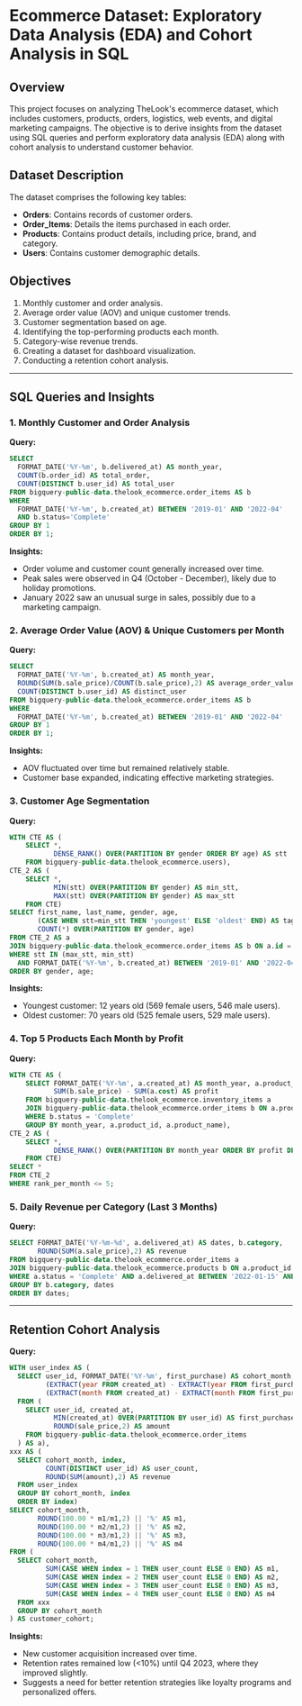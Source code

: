 # Ecommerce Dataset: Exploratory Data Analysis (EDA) and Cohort Analysis in SQL

## Overview
This project focuses on analyzing TheLook's ecommerce dataset, which includes customers, products, orders, logistics, web events, and digital marketing campaigns. The objective is to derive insights from the dataset using SQL queries and perform exploratory data analysis (EDA) along with cohort analysis to understand customer behavior.

## Dataset Description
The dataset comprises the following key tables:
- **Orders**: Contains records of customer orders.
- **Order_Items**: Details the items purchased in each order.
- **Products**: Contains product details, including price, brand, and category.
- **Users**: Contains customer demographic details.

## Objectives
1. Monthly customer and order analysis.
2. Average order value (AOV) and unique customer trends.
3. Customer segmentation based on age.
4. Identifying the top-performing products each month.
5. Category-wise revenue trends.
6. Creating a dataset for dashboard visualization.
7. Conducting a retention cohort analysis.

---
## SQL Queries and Insights

### 1. Monthly Customer and Order Analysis
**Query:**
```sql
SELECT
  FORMAT_DATE('%Y-%m', b.delivered_at) AS month_year,
  COUNT(b.order_id) AS total_order,
  COUNT(DISTINCT b.user_id) AS total_user
FROM bigquery-public-data.thelook_ecommerce.order_items AS b
WHERE
  FORMAT_DATE('%Y-%m', b.created_at) BETWEEN '2019-01' AND '2022-04'
  AND b.status='Complete'
GROUP BY 1
ORDER BY 1;
```
**Insights:**
- Order volume and customer count generally increased over time.
- Peak sales were observed in Q4 (October - December), likely due to holiday promotions.
- January 2022 saw an unusual surge in sales, possibly due to a marketing campaign.

### 2. Average Order Value (AOV) & Unique Customers per Month
**Query:**
```sql
SELECT
  FORMAT_DATE('%Y-%m', b.created_at) AS month_year,
  ROUND(SUM(b.sale_price)/COUNT(b.sale_price),2) AS average_order_value,
  COUNT(DISTINCT b.user_id) AS distinct_user
FROM bigquery-public-data.thelook_ecommerce.order_items AS b
WHERE
  FORMAT_DATE('%Y-%m', b.created_at) BETWEEN '2019-01' AND '2022-04'
GROUP BY 1
ORDER BY 1;
```
**Insights:**
- AOV fluctuated over time but remained relatively stable.
- Customer base expanded, indicating effective marketing strategies.

### 3. Customer Age Segmentation
**Query:**
```sql
WITH CTE AS (
    SELECT *,
           DENSE_RANK() OVER(PARTITION BY gender ORDER BY age) AS stt
    FROM bigquery-public-data.thelook_ecommerce.users),
CTE_2 AS (
    SELECT *,
           MIN(stt) OVER(PARTITION BY gender) AS min_stt,
           MAX(stt) OVER(PARTITION BY gender) AS max_stt
    FROM CTE)
SELECT first_name, last_name, gender, age,
       (CASE WHEN stt=min_stt THEN 'youngest' ELSE 'oldest' END) AS tag,
       COUNT(*) OVER(PARTITION BY gender, age)
FROM CTE_2 AS a
JOIN bigquery-public-data.thelook_ecommerce.order_items AS b ON a.id = b.id
WHERE stt IN (max_stt, min_stt) 
  AND FORMAT_DATE('%Y-%m', b.created_at) BETWEEN '2019-01' AND '2022-04'
ORDER BY gender, age;
```
**Insights:**
- Youngest customer: 12 years old (569 female users, 546 male users).
- Oldest customer: 70 years old (525 female users, 529 male users).

### 4. Top 5 Products Each Month by Profit
**Query:**
```sql
WITH CTE AS (
    SELECT FORMAT_DATE('%Y-%m', a.created_at) AS month_year, a.product_id, a.product_name,
           SUM(b.sale_price) - SUM(a.cost) AS profit
    FROM bigquery-public-data.thelook_ecommerce.inventory_items a
    JOIN bigquery-public-data.thelook_ecommerce.order_items b ON a.product_id = b.product_id
    WHERE b.status = 'Complete'
    GROUP BY month_year, a.product_id, a.product_name),
CTE_2 AS (
    SELECT *, 
           DENSE_RANK() OVER(PARTITION BY month_year ORDER BY profit DESC) AS rank_per_month
    FROM CTE)
SELECT *
FROM CTE_2
WHERE rank_per_month <= 5;
```

### 5. Daily Revenue per Category (Last 3 Months)
**Query:**
```sql
SELECT FORMAT_DATE('%Y-%m-%d', a.delivered_at) AS dates, b.category,
       ROUND(SUM(a.sale_price),2) AS revenue
FROM bigquery-public-data.thelook_ecommerce.order_items a
JOIN bigquery-public-data.thelook_ecommerce.products b ON a.product_id = b.id
WHERE a.status = 'Complete' AND a.delivered_at BETWEEN '2022-01-15' AND '2022-04-15'
GROUP BY b.category, dates
ORDER BY dates;
```

---
## Retention Cohort Analysis
**Query:**
```sql
WITH user_index AS (
  SELECT user_id, FORMAT_DATE('%Y-%m', first_purchase) AS cohort_month, amount,
         (EXTRACT(year FROM created_at) - EXTRACT(year FROM first_purchase)) * 12 + 
         (EXTRACT(month FROM created_at) - EXTRACT(month FROM first_purchase)) + 1 AS index
  FROM (
    SELECT user_id, created_at,
           MIN(created_at) OVER(PARTITION BY user_id) AS first_purchase,
           ROUND(sale_price,2) AS amount
    FROM bigquery-public-data.thelook_ecommerce.order_items
  ) AS a),
xxx AS (
  SELECT cohort_month, index,
         COUNT(DISTINCT user_id) AS user_count,
         ROUND(SUM(amount),2) AS revenue
  FROM user_index
  GROUP BY cohort_month, index
  ORDER BY index)
SELECT cohort_month,
       ROUND(100.00 * m1/m1,2) || '%' AS m1,
       ROUND(100.00 * m2/m1,2) || '%' AS m2,
       ROUND(100.00 * m3/m1,2) || '%' AS m3,
       ROUND(100.00 * m4/m1,2) || '%' AS m4
FROM (
  SELECT cohort_month,
         SUM(CASE WHEN index = 1 THEN user_count ELSE 0 END) AS m1,
         SUM(CASE WHEN index = 2 THEN user_count ELSE 0 END) AS m2,
         SUM(CASE WHEN index = 3 THEN user_count ELSE 0 END) AS m3,
         SUM(CASE WHEN index = 4 THEN user_count ELSE 0 END) AS m4
  FROM xxx
  GROUP BY cohort_month
) AS customer_cohort;
```

**Insights:**
- New customer acquisition increased over time.
- Retention rates remained low (<10%) until Q4 2023, where they improved slightly.
- Suggests a need for better retention strategies like loyalty programs and personalized offers.


